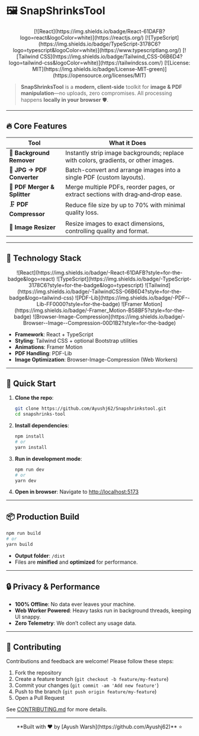 # 🖼️ SnapShrinksTool

<div align="center">
  [![React](https://img.shields.io/badge/React-61DAFB?logo=react&logoColor=white)](https://reactjs.org/)
  [![TypeScript](https://img.shields.io/badge/TypeScript-3178C6?logo=typescript&logoColor=white)](https://www.typescriptlang.org/)
  [![Tailwind CSS](https://img.shields.io/badge/Tailwind_CSS-06B6D4?logo=tailwind-css&logoColor=white)](https://tailwindcss.com/)
  [![License: MIT](https://img.shields.io/badge/License-MIT-green)](https://opensource.org/licenses/MIT)
</div>

> **SnapShrinksTool** is a **modern, client‑side** toolkit for **image & PDF manipulation**—no uploads, zero compromises. All processing happens **locally in your browser** 🛡️.

---

## 🔥 Core Features

| Tool                         | What it Does                                                                        |
| ---------------------------- | ----------------------------------------------------------------------------------- |
| 🎨 **Background Remover**    | Instantly strip image backgrounds; replace with colors, gradients, or other images. |
| 📸 **JPG → PDF Converter**   | Batch-convert and arrange images into a single PDF (custom layouts).                |
| 📑 **PDF Merger & Splitter** | Merge multiple PDFs, reorder pages, or extract sections with drag‑and‑drop ease.    |
| 🗜 **PDF Compressor**        | Reduce file size by up to 70% with minimal quality loss.                            |
| 📏 **Image Resizer**         | Resize images to exact dimensions, controlling quality and format.                  |

---

## 🧰 Technology Stack

<div align="center">
  ![React](https://img.shields.io/badge/-React-61DAFB?style=for-the-badge&logo=react)
  ![TypeScript](https://img.shields.io/badge/-TypeScript-3178C6?style=for-the-badge&logo=typescript)
  ![Tailwind](https://img.shields.io/badge/-TailwindCSS-06B6D4?style=for-the-badge&logo=tailwind-css)
  ![PDF-Lib](https://img.shields.io/badge/-PDF--Lib-FF0000?style=for-the-badge)
  ![Framer Motion](https://img.shields.io/badge/-Framer_Motion-B58BF5?style=for-the-badge)
  ![Browser-Image-Compression](https://img.shields.io/badge/-Browser--Image--Compression-00D1B2?style=for-the-badge)
</div>

* **Framework**: React + TypeScript
* **Styling**: Tailwind CSS + optional Bootstrap utilities
* **Animations**: Framer Motion
* **PDF Handling**: PDF-Lib
* **Image Optimization**: Browser-Image-Compression (Web Workers)

---

## 🚀 Quick Start

1. **Clone the repo**:

   ```bash
   git clone https://github.com/Ayushj62/Snapshrinkstool.git
   cd snapshrinks-tool
   ```
2. **Install dependencies**:

   ```bash
   npm install
   # or
   yarn install
   ```
3. **Run in development mode**:

   ```bash
   npm run dev
   # or
   yarn dev
   ```
4. **Open in browser**: Navigate to [http://localhost:5173](http://localhost:5173)

---

## 📦 Production Build

```bash
npm run build
# or
yarn build
```

* **Output folder**: `/dist`
* Files are **minified** and **optimized** for performance.

---

## 🔒 Privacy & Performance

* **100% Offline**: No data ever leaves your machine.
* **Web Worker Powered**: Heavy tasks run in background threads, keeping UI snappy.
* **Zero Telemetry**: We don’t collect any usage data.

---

## 🤝 Contributing

Contributions and feedback are welcome! Please follow these steps:

1. Fork the repository
2. Create a feature branch (`git checkout -b feature/my-feature`)
3. Commit your changes (`git commit -am 'Add new feature'`)
4. Push to the branch (`git push origin feature/my-feature`)
5. Open a Pull Request

See [CONTRIBUTING.md](CONTRIBUTING.md) for more details.

---


<div align="center">
  **Built with ❤️ by [Ayush Warsh](https://github.com/Ayushj62)**  ⭐
</div>
